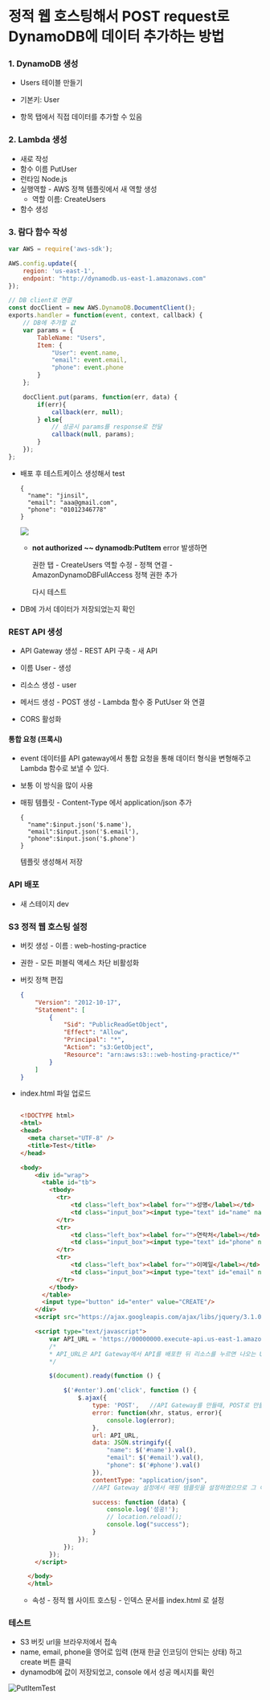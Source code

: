 # 정적 웹 호스팅해서 POST request로 DynamoDB에 데이터 추가하는 방법



### 1. DynamoDB 생성

- Users 테이블 만들기

- 기본키: User
- 항목 탭에서 직접 데이터를 추가할 수 있음



### 2. Lambda 생성

- 새로 작성
- 함수 이름 PutUser
- 런타임 Node.js
- 실행역할 - AWS 정책 템플릿에서 새 역할 생성
  - 역할 이름: CreateUsers
- 함수 생성



### 3. 람다 함수 작성

```javascript
var AWS = require('aws-sdk');

AWS.config.update({
    region: 'us-east-1',
    endpoint: "http://dynamodb.us-east-1.amazonaws.com"
});

// DB client로 연결
const docClient = new AWS.DynamoDB.DocumentClient();
exports.handler = function(event, context, callback) {
	// DB에 추가할 값
    var params = {
        TableName: "Users",
        Item: {
            "User": event.name,
            "email": event.email,
            "phone": event.phone
        }
    };

    docClient.put(params, function(err, data) {
        if(err){
            callback(err, null);
        } else{
            // 성공시 params를 response로 전달
            callback(null, params);
        }
    });
};
```

- 배포 후 테스트케이스 생성해서 test

  ```
  {
    "name": "jinsil",
    "email": "aaa@gmail.com",
    "phone": "01012346778"
  }
  ```

  ![](./img/createUserLambdaTest.PNG)

  - **not authorized ~~ dynamodb:PutItem** error 발생하면

    권한 탭 -  CreateUsers 역할 수정 - 정책 연결 - AmazonDynamoDBFullAccess 정책 권한 추가

    다시 테스트

- DB에 가서 데이터가 저장되었는지 확인



### REST API 생성

- API Gateway  생성 - REST API 구축 - 새 API 
- 이름 User - 생성
- 리소스 생성 - user
- 메서드 생성 - POST 생성 - Lambda 함수 중 PutUser 와 연결

- CORS 활성화



#### 통합 요청 (프록시)

- event 데이터를 API gateway에서 통합 요청을 통해 데이터 형식을 변형해주고 Lambda 함수로 보낼 수 있다.

- 보통 이 방식을 많이 사용

- 매핑 템플릿 - Content-Type 에서 application/json 추가

  ```
  {
    "name":$input.json('$.name'),
    "email":$input.json('$.email'),
    "phone":$input.json('$.phone')
  }
  ```

  템플릿 생성해서 저장



### API 배포

- 새 스테이지 dev



### S3 정적 웹 호스팅 설정

- 버킷 생성 - 이름 : web-hosting-practice

- 권한 - 모든 퍼블릭 액세스 차단 비활성화

- 버킷 정책 편집

  ```json
  {
      "Version": "2012-10-17",
      "Statement": [
          {
              "Sid": "PublicReadGetObject",
              "Effect": "Allow",
              "Principal": "*",
              "Action": "s3:GetObject",
              "Resource": "arn:aws:s3:::web-hosting-practice/*"
          }
      ]
  }
  ```

- index.html 파일 업로드

  ```html
  
  <!DOCTYPE html>
  <html>
  <head>
    <meta charset="UTF-8" />
    <title>Test</title>
  </head>
  
  <body>
      <div id="wrap">
        <table id="tb">
          <tbody>
            <tr>
                <td class="left_box"><label for="">성명</label></td>
                <td class="input_box"><input type="text" id="name" name="name" /></td>
            </tr>
            <tr>
                <td class="left_box"><label for="">연락처</label></td>
                <td class="input_box"><input type="text" id="phone" name="phone" /></td>
            </tr>
            <tr>
                <td class="left_box"><label for="">이메일</label></td>
                <td class="input_box"><input type="text" id="email" name="email" /></td>
            </tr>
          </tbody>
        </table>
        <input type="button" id="enter" value="CREATE"/>
      </div>
      <script src="https://ajax.googleapis.com/ajax/libs/jquery/3.1.0/jquery.min.js"></script>
  
      <script type="text/javascript">
          var API_URL = 'https://00000000.execute-api.us-east-1.amazonaws.com/배포스테이지/리소스';
          /*
          * API_URL은 API Gateway에서 API를 배포한 뒤 리소스를 누르면 나오는 URL 을 복붙하시면 됩니다.
          */
  
          $(document).ready(function () {
  
              $('#enter').on('click', function () {
                  $.ajax({
                      type: 'POST',   //API Gateway를 만들때, POST로 만들었으므로 타입을 POST로 지정
                      error: function(xhr, status, error){
                          console.log(error);
                      },
                      url: API_URL,
                      data: JSON.stringify({
                          "name": $('#name').val(),
                          "email": $('#email').val(),
                          "phone": $('#phone').val()
                      }),
                      contentType: "application/json",
                      //API Gateway 설정에서 매핑 템플릿을 설정하였으므로 그 이름과 동일하게 씀
  
                      success: function (data) {
                          console.log('성공!');
                          // location.reload();
                          console.log("success");
                      }
                  });
              });
          });
      </script>
  
    </body>
    </html>
  ```

  - 속성 - 정적 웹 사이트 호스팅 -  인덱스 문서를 index.html 로 설정



### 테스트

- S3 버킷 url을 브라우저에서 접속
- name, email, phone을 영어로 입력 (현재 한글 인코딩이 안되는 상태) 하고 create 버튼 클릭
- dynamodb에 값이 저장되었고, console 에서 성공 메시지를 확인

![PutItemTest](.\img\putUserTest)
